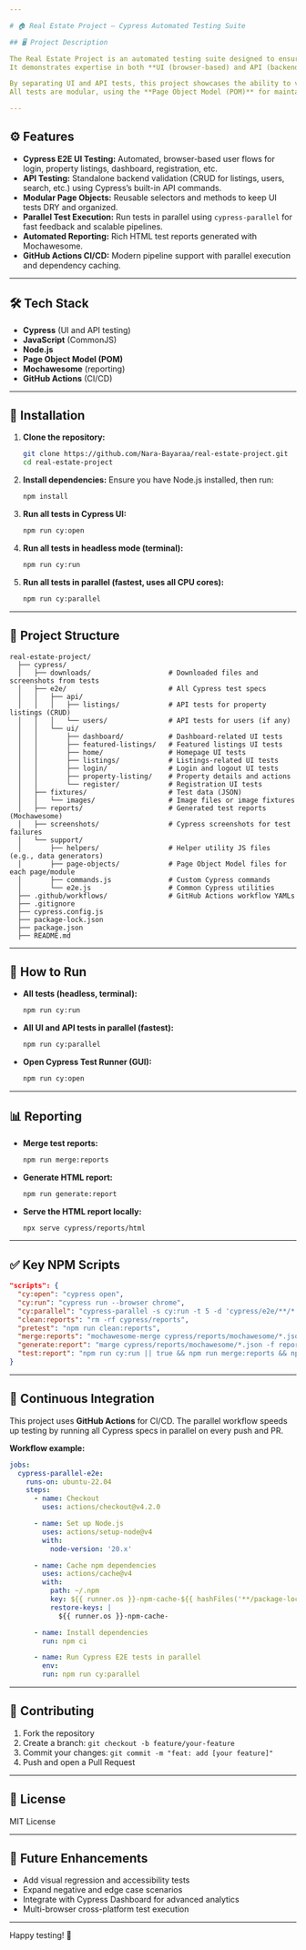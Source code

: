 ```yaml
---

# 🏠 Real Estate Project – Cypress Automated Testing Suite

## 🖥️ Project Description

The Real Estate Project is an automated testing suite designed to ensure the quality and reliability of a real estate web application.
It demonstrates expertise in both **UI (browser-based) and API (backend)** testing using Cypress and JavaScript.

By separating UI and API tests, this project showcases the ability to validate both the frontend user experience and backend data integrity.
All tests are modular, using the **Page Object Model (POM)** for maintainable and scalable test automation.

---
```


## ⚙️ Features

* **Cypress E2E UI Testing:**
  Automated, browser-based user flows for login, property listings, dashboard, registration, etc.
* **API Testing:**
  Standalone backend validation (CRUD for listings, users, search, etc.) using Cypress’s built-in API commands.
* **Modular Page Objects:**
  Reusable selectors and methods to keep UI tests DRY and organized.
* **Parallel Test Execution:**
  Run tests in parallel using `cypress-parallel` for fast feedback and scalable pipelines.
* **Automated Reporting:**
  Rich HTML test reports generated with Mochawesome.
* **GitHub Actions CI/CD:**
  Modern pipeline support with parallel execution and dependency caching.

---

## 🛠️ Tech Stack

* **Cypress** (UI and API testing)
* **JavaScript** (CommonJS)
* **Node.js**
* **Page Object Model (POM)**
* **Mochawesome** (reporting)
* **GitHub Actions** (CI/CD)

---

## 🔧 Installation

1. **Clone the repository:**

   ```bash
   git clone https://github.com/Nara-Bayaraa/real-estate-project.git
   cd real-estate-project
   ```
2. **Install dependencies:**
   Ensure you have Node.js installed, then run:

   ```bash
   npm install
   ```
3. **Run all tests in Cypress UI:**

   ```bash
   npm run cy:open
   ```
4. **Run all tests in headless mode (terminal):**

   ```bash
   npm run cy:run
   ```
5. **Run all tests in parallel (fastest, uses all CPU cores):**

   ```bash
   npm run cy:parallel
   ```

---

## 📂 Project Structure

```
real-estate-project/
  ├── cypress/
  │   ├── downloads/                   # Downloaded files and screenshots from tests
  │   ├── e2e/                         # All Cypress test specs
  │   │   ├── api/
  │   │   │   ├── listings/            # API tests for property listings (CRUD)
  │   │   │   └── users/               # API tests for users (if any)
  │   │   └── ui/
  │   │       ├── dashboard/           # Dashboard-related UI tests
  │   │       ├── featured-listings/   # Featured listings UI tests
  │   │       ├── home/                # Homepage UI tests
  │   │       ├── listings/            # Listings-related UI tests
  │   │       ├── login/               # Login and logout UI tests
  │   │       ├── property-listing/    # Property details and actions
  │   │       └── register/            # Registration UI tests
  │   ├── fixtures/                    # Test data (JSON)
  │   │   └── images/                  # Image files or image fixtures
  │   ├── reports/                     # Generated test reports (Mochawesome)
  │   ├── screenshots/                 # Cypress screenshots for test failures
  │   └── support/
  │       ├── helpers/                 # Helper utility JS files (e.g., data generators)
  │       ├── page-objects/            # Page Object Model files for each page/module
  │       ├── commands.js              # Custom Cypress commands
  │       └── e2e.js                   # Common Cypress utilities
  ├── .github/workflows/               # GitHub Actions workflow YAMLs
  ├── .gitignore
  ├── cypress.config.js
  ├── package-lock.json
  ├── package.json
  ├── README.md
```

---

## 🚀 How to Run

* **All tests (headless, terminal):**

  ```bash
  npm run cy:run
  ```
* **All UI and API tests in parallel (fastest):**

  ```bash
  npm run cy:parallel
  ```
* **Open Cypress Test Runner (GUI):**

  ```bash
  npm run cy:open
  ```

---

## 📊 Reporting

* **Merge test reports:**

  ```bash
  npm run merge:reports
  ```
* **Generate HTML report:**

  ```bash
  npm run generate:report
  ```
* **Serve the HTML report locally:**

  ```bash
  npx serve cypress/reports/html
  ```

---

## ✅ Key NPM Scripts

```json
"scripts": {
  "cy:open": "cypress open",
  "cy:run": "cypress run --browser chrome",
  "cy:parallel": "cypress-parallel -s cy:run -t 5 -d 'cypress/e2e/**/*.cy.js' -e '**/*.DS_Store'",
  "clean:reports": "rm -rf cypress/reports",
  "pretest": "npm run clean:reports",
  "merge:reports": "mochawesome-merge cypress/reports/mochawesome/*.json > cypress/reports/mochawesome.json",
  "generate:report": "marge cypress/reports/mochawesome/*.json -f report -o cypress/reports/html",
  "test:report": "npm run cy:run || true && npm run merge:reports && npm run generate:report"
}
```

---

## 🤖 Continuous Integration

This project uses **GitHub Actions** for CI/CD.
The parallel workflow speeds up testing by running all Cypress specs in parallel on every push and PR.

**Workflow example:**

```yaml
jobs:
  cypress-parallel-e2e:
    runs-on: ubuntu-22.04
    steps:
      - name: Checkout
        uses: actions/checkout@v4.2.0

      - name: Set up Node.js
        uses: actions/setup-node@v4
        with:
          node-version: '20.x'

      - name: Cache npm dependencies
        uses: actions/cache@v4
        with:
          path: ~/.npm
          key: ${{ runner.os }}-npm-cache-${{ hashFiles('**/package-lock.json') }}
          restore-keys: |
            ${{ runner.os }}-npm-cache-

      - name: Install dependencies
        run: npm ci

      - name: Run Cypress E2E tests in parallel
        env:
        run: npm run cy:parallel
```

---

## 📢 Contributing

1. Fork the repository
2. Create a branch: `git checkout -b feature/your-feature`
3. Commit your changes: `git commit -m "feat: add [your feature]"`
4. Push and open a Pull Request

---

## 📄 License

MIT License

---

## 📝 Future Enhancements

* Add visual regression and accessibility tests
* Expand negative and edge case scenarios
* Integrate with Cypress Dashboard for advanced analytics
* Multi-browser cross-platform test execution

---

Happy testing! 🚀
